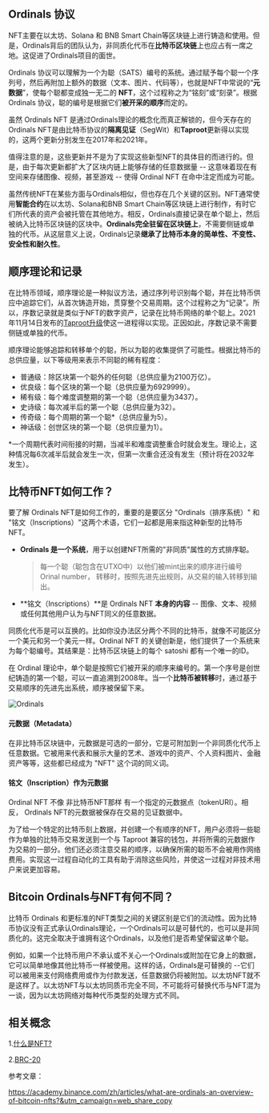 ## Ordinals 协议

NFT主要在以太坊、Solana 和 BNB Smart Chain等区块链上进行铸造和使用。但是，Ordinals背后的团队认为，非同质化代币在**比特币区块链**上也应占有一席之地。这促进了Ordinals项目的面世。

Ordinals 协议可以理解为一个为聪（SATS）编号的系统。通过赋予每个聪一个序列号，然后再附加上额外的数据（文本、图片、代码等），也就是NFT中常说的“**元数据**”，使每个聪都变成独一无二的 **NFT**，这个过程称之为“铭刻”或“刻录”。根据 Ordinals 协议，聪的编号是根据它们**被开采的顺序**而定的。

虽然 Ordinals NFT 是通过Ordinals理论的概念化而真正解锁的，但今天存在的 Ordinals NFT是由比特币协议的**隔离见证**（SegWit）和**Taproot**更新得以实现的，这两个更新分别发生在2017年和2021年。

值得注意的是，这些更新并不是为了实现这些新型NFT的具体目的而进行的。但是，由于每次更新都扩大了区块内链上能够存储的任意数据量 -- 这意味着现在有空间来存储图像、视频，甚至游戏 -- 使得 Ordinal NFT 在命中注定而成为可能。

虽然传统NFT在某些方面与Ordinals相似，但也存在几个关键的区别。NFT通常使用**智能合约**在以太坊、Solana和BNB Smart Chain等区块链上进行制作，有时它们所代表的资产会被托管在其他地方。相反，Ordinals直接记录在单个聪上，然后被纳入比特币区块链的区块中。**Ordinals完全驻留在区块链上**，不需要侧链或单独的代币。从这层意义上说，Ordinals记录**继承了比特币本身的简单性、不变性、安全性和耐久性**。

## 顺序理论和记录

在比特币领域，顺序理论是一种拟议方法，通过序列号识别每个聪，并在比特币供应中追踪它们，从首次铸造开始，贯穿整个交易周期。这个过程称之为“记录”。所以，序数记录就是类似于NFT的数字资产，记录在比特币网络的单个聪上。2021年11月14日发布的[Taproot升级](https://learnblockchain.cn/tags/Taproot/)使这一进程得以实现。正因如此，序数记录不需要侧链或单独的代币。

顺序理论能够追踪和转移单个的聪，所以为聪的收集提供了可能性。根据比特币的总供应量，以下等级用来表示不同聪的稀有程度：

- 普通级：除区块第一个聪外的任何聪（总供应量为2100万亿）。
- 优良级：每个区块的第一个聪（总供应量为6929999）。
- 稀有级：每个难度调整期的第一个聪（总供应量为3437）。
- 史诗级：每次减半后的第一个聪（总供应量为32）。
- 传奇级：每个周期的第一个聪*（总供应量为5）。
- 神话级：创世区块的第一个聪（总供应量为1）。

*一个周期代表时间衔接的时期，当减半和难度调整重合时就会发生。理论上，这种情况每6次减半后就会发生一次，但第一次重合还没有发生（预计将在2032年发生）。

## 比特币NFT如何工作？

要了解 Ordinals NFT是如何工作的，重要的是要区分 "Ordinals（排序系统）" 和 "铭文（Inscriptions）"这两个术语，它们一起都是用来指这种新型的比特币NFT。

- **Ordinals 是一个系统**，用于以创建NFT所需的"非同质"属性的方式排序聪。

  > 每一个聪（聪包含在UTXO中）以他们被mint出来的顺序进行编号Orinal number， 转移时，按照先进先出规则，从交易的输入转移到输出。

- **铭文（Inscriptions）**是 Ordinals NFT **本身的内容** -- 图像、文本、视频或任何其他用户认为与NFT同义的任意数据。

同质化代币是可以互换的。比如你没办法区分两个不同的比特币，就像不可能区分一个美元和另一个美元一样。Ordinal NFT 的关键创新是，他们提供了一个系统来为每个聪编号。其结果是：比特币区块链上的每个 satoshi 都有一个唯一的ID。

在 Ordinal 理论中，单个聪是按照它们被开采的顺序来编号的。第一个序号是创世纪铸造的第一个聪，可以一直追溯到2008年。当一个**比特币被转移**时，通过基于交易顺序的先进先出系统，顺序被保留下来。

![Ordinals](https://img.learnblockchain.cn/web3map/Ordinals.png)

#### 元数据（Metadata）

在非比特币区块链中，元数据是可选的一部分，它是可附加到一个非同质化代币上任意数据。它被用来代表和展示大量的艺术、游戏中的资产、个人资料图片、金融资产等等，这些都已经成为 "NFT" 这个词的同义词。

#### 铭文（Inscription）作为元数据

Ordinal NFT 不像 非比特币NFT那样 有一个指定的元数据点（tokenURI）。相反， Ordinals NFT的元数据被保存在交易的见证数据中。

为了给一个特定的比特币刻上数据，并创建一个有顺序的NFT，用户必须将一些聪作为单独的比特币交易发送到一个与 Taproot 兼容的钱包，并将所需的元数据作为交易的一部分。他们还必须注意交易的顺序，以确保所需的聪币不会被用作网络费用。实现这一过程自动化的工具有助于消除这些风险，并使这一过程对非技术用户来说更加容易。

## Bitcoin Ordinals与NFT有何不同？

比特币 Ordinals 和更标准的NFT类型之间的关键区别是它们的流动性。因为比特币协议没有正式承认Ordinals理论，一个Ordinals可以是可替代的，也可以是非同质化的。这完全取决于谁拥有这个Ordinals，以及他们是否希望保留这单个聪。

例如，如果一个比特币用户不承认或不关心一个Ordinals或附加在它身上的数据，它可以简单地像其他比特币一样被使用。这样的话，Ordinals是可替换的 --它们可以被用来支付网络费用或作为付款发送，任意数据仍将被附加。以太坊NFT就不是这样了。以太坊NFT与以太坊同质币完全不同，不可能将可替换代币与NFT混为一谈，因为以太坊网络对每种代币类型的处理方式不同。

## 相关概念

1.[什么是NFT?](https://learnblockchain.cn/tags/NFT/)

2.[BRC-20](https://learnblockchain.cn/tags/BRC20/)

参考文章：

https://academy.binance.com/zh/articles/what-are-ordinals-an-overview-of-bitcoin-nfts?&utm_campaign=web_share_copy
